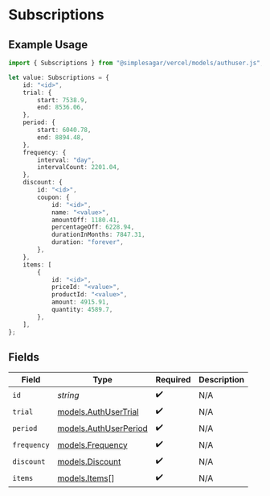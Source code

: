 # Subscriptions

## Example Usage

```typescript
import { Subscriptions } from "@simplesagar/vercel/models/authuser.js";

let value: Subscriptions = {
    id: "<id>",
    trial: {
        start: 7538.9,
        end: 8536.06,
    },
    period: {
        start: 6040.78,
        end: 8894.48,
    },
    frequency: {
        interval: "day",
        intervalCount: 2201.04,
    },
    discount: {
        id: "<id>",
        coupon: {
            id: "<id>",
            name: "<value>",
            amountOff: 1180.41,
            percentageOff: 6228.94,
            durationInMonths: 7847.31,
            duration: "forever",
        },
    },
    items: [
        {
            id: "<id>",
            priceId: "<value>",
            productId: "<value>",
            amount: 4915.91,
            quantity: 4589.7,
        },
    ],
};
```

## Fields

| Field                                                | Type                                                 | Required                                             | Description                                          |
| ---------------------------------------------------- | ---------------------------------------------------- | ---------------------------------------------------- | ---------------------------------------------------- |
| `id`                                                 | *string*                                             | :heavy_check_mark:                                   | N/A                                                  |
| `trial`                                              | [models.AuthUserTrial](../models/authusertrial.md)   | :heavy_check_mark:                                   | N/A                                                  |
| `period`                                             | [models.AuthUserPeriod](../models/authuserperiod.md) | :heavy_check_mark:                                   | N/A                                                  |
| `frequency`                                          | [models.Frequency](../models/frequency.md)           | :heavy_check_mark:                                   | N/A                                                  |
| `discount`                                           | [models.Discount](../models/discount.md)             | :heavy_check_mark:                                   | N/A                                                  |
| `items`                                              | [models.Items](../models/items.md)[]                 | :heavy_check_mark:                                   | N/A                                                  |